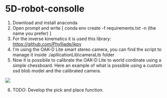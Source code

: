 # 5D-robot-consolle

1) Download and install anaconda
2) Open prompt and write [ conda env create -f requirements.txt -n (the name you prefer) ]
3) For the inverse kinematics it is used this library: https://github.com/Phylliade/ikpy
4) I'm using the OAK-D Lite smart stereo camera, you can find the script to manage it inside ./apllicationLib\\cameraLib folder
5) Now it is possibile to calibrate the OAK-D Lite to world cordinate using a simple chessboard.
   Here an example of what is possible using a custom ssd blob model and the calibrated camera.
   
![](https://github.com/AntonioConsiglio/5D-robot-consolle/blob/main/images/example-oak-d-lite.gif)

6) TODO: Develop the pick and place function.

